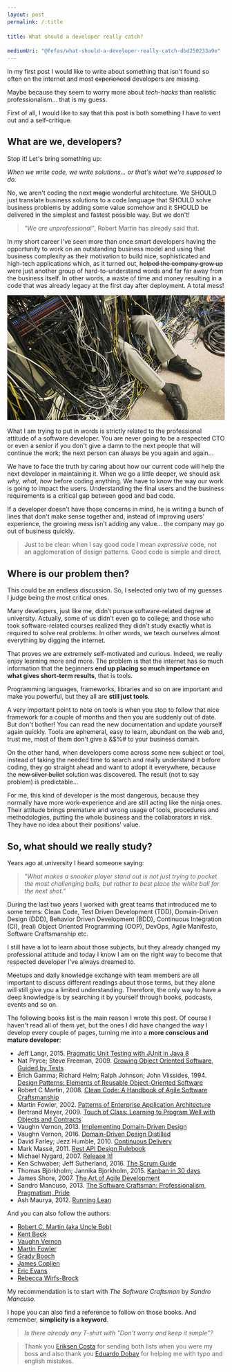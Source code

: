 ```yaml
---
layout: post
permalink: /:title

title: What should a developer really catch?

mediumUri: "@fefas/what-should-a-developer-really-catch-dbd250233a9e"
---
```


In my first post I would like to write about something that isn't found so often
on the internet and most ~~experienced~~ developers are missing.

Maybe because they seem to worry more about _tech-hacks_ than realistic
professionalism... that is my guess.

First of all, I would like to say that this post is both something I have to
vent out and a self-critique.

## What are we, developers?

Stop it! Let's bring something up:

_When we write code, we write solutions... or that's what we're supposed to do._

No, we aren't coding the next ~~magic~~ wonderful architecture. We SHOULD just
translate business solutions to a code language that SHOULD solve business
problems by adding some value somehow and it SHOULD be delivered in the simplest
and fastest possible way. But we don't!

> _"We are unprofessional"_, Robert Martin has already said that.

In my short career I've seen more than once smart developers having the
opportunity to work on an outstanding business model and using that business
complexity as their motivation to build nice, sophisticated and high-tech
applications which, as it turned out, ~~helped the company grow up~~ were just
another group of hard-to-understand words and far far away from the business
itself. In other words, a waste of time and money resulting in a code that was
already legacy at the first day after deployment. A total mess!

![Total Mess](/assets/images/posts/2017-06-18-what-should-a-developer-really-catch%3F-total-mess.jpg)

What I am trying to put in words is strictly related to the professional
attitude of a software developer. You are never going to be a respected CTO or
even a senior if you don't give a damn to the next people that will continue the
work; the next person can always be you again and again...

We have to face the truth by caring about how our current code will help the
next developer in maintaining it. When we go a little deeper, we should ask
_why, what, how_ before coding anything. We have to know the way our work is
going to impact the users. Understanding the final users and the business
requirements is a critical gap between good and bad code.

If a developer doesn't have those concerns in mind, he is writing a bunch of
lines that don't make sense together and, instead of improving users'
experience, the growing mess isn't adding any value... the company may go out of
business quickly.

> Just to be clear: when I say good code I mean _expressive_ code, not an
> agglomeration of design patterns. Good code is simple and direct.

## Where is our problem then?

This could be an endless discussion. So, I selected only two of my guesses I
judge being the most critical ones.

Many developers, just like me, didn’t pursue software-related degree at
university. Actually, some of us didn't even go to college; and those who took
software-related courses realized they didn't study exactly what is required to
solve real problems. In other words, we teach ourselves almost everything by
digging the internet.

That proves we are extremely self-motivated and curious. Indeed, we really enjoy
learning more and more. The problem is that the internet has so much information
that the beginners **end up placing so much importance on what gives short-term
results**, that is tools.

Programming languages, frameworks, libraries and so on are important and make
you powerful, but they all are **still just tools**.

A very important point to note on tools is when you stop to follow that nice
framework for a couple of months and then you are suddenly out of date. But
don't bother! You can read the new documentation and update yourself again
quickly. Tools are ephemeral, easy to learn, abundant on the web and, trust me,
most of them don't give a &$%# to your business domain.

On the other hand, when developers come across some new subject or tool, instead
of taking the needed time to search and really understand it before coding, they
go straight ahead and want to adopt it everywhere, because the ~~new silver
bullet~~ solution was discovered. The result (not to say problem) is
predictable...

For me, this kind of developer is the most dangerous, because they normally have
more work-experience and are still acting like the ninja ones. Their attitude
brings premature and wrong usage of tools, procedures and methodologies, putting
the whole business and the collaborators in risk. They have no idea about their
positions' value.

## So, what should we really study?

Years ago at university I heard someone saying:

> _"What makes a snooker player stand out is not just trying to pocket the most
> challenging balls, but rather to best place the white ball for the next
> shot."_

During the last two years I worked with great teams that introduced me to some
terms: Clean Code, Test Driven Development (TDD), Domain-Driven Design (DDD),
Behavior Driven Development (BDD), Continuous Integration (CI), (real) Object
Oriented Programming (OOP), DevOps, Agile Manifesto, Software Craftsmanship etc.

I still have a lot to learn about those subjects, but they already changed my
professional attitude and today I know I am on the right way to become that
respected developer I've always dreamed to.

Meetups and daily knowledge exchange with team members are all important to
discuss different readings about those terms, but they alone will still give you
a limited understanding. Therefore, the only way to have a deep knowledge is by
searching it by yourself through books, podcasts, events and so on.

The following books list is the main reason I wrote this post. Of course I
haven't read all of them yet, but the ones I did have changed the way I develop
every couple of pages, turning me into a **more conscious and mature
developer**:

- Jeff Langr, 2015. [Pragmatic Unit Testing with JUnit in Java 8](https://www.amazon.com/Pragmatic-Unit-Testing-Java-JUnit-ebook/dp/B00VXT0ZA2)
- Nat Pryce; Steve Freeman, 2009. [Growing Object Oriented Software, Guided by Tests](https://www.amazon.com/Growing-Object-Oriented-Software-Guided-Tests/dp/0321503627)
- Erich Gamma; Richard Helm; Ralph Johnson; John Vlissides, 1994. [Design Patterns: Elements of Reusable Object-Oriented Software](https://www.amazon.com/Design-Patterns-Elements-Reusable-Object-Oriented/dp/0201633612)
- Robert C Martin, 2008. [Clean Code: A Handbook of Agile Software Craftsmanship](https://www.amazon.com/Clean-Code-Handbook-Software-Craftsmanship/dp/0132350882)
- Martin Fowler, 2002. [Patterns of Enterprise Application Architecture](https://www.amazon.com/Patterns-Enterprise-Application-Architecture-Martin/dp/0321127420)
- Bertrand Meyer, 2009. [Touch of Class: Learning to Program Well with Objects and Contracts](https://www.amazon.com/Touch-Class-Learning-Program-Contracts/dp/3540921443)
- Vaughn Vernon, 2013. [Implementing Domain-Driven Design](https://www.amazon.com/Implementing-Domain-Driven-Design-Vaughn-Vernon/dp/0321834577)
- Vaughn Vernon, 2016. [Domain-Driven Design Distilled](https://www.amazon.com/Domain-Driven-Design-Distilled-Vaughn-Vernon/dp/0134434420)
- David Farley; Jezz Humble, 2010. [Continuous Delivery](https://www.amazon.com/Continuous-Delivery-Deployment-Automation-Addison-Wesley/dp/0321601912)
- Mark Massé, 2011. [Rest API Design Rulebook](http://shop.oreilly.com/product/0636920021575.do)
- Michael Nygard, 2007. [Release It!](http://shop.oreilly.com/product/9780978739218.do)
- Ken Schwaber; Jeff Sutherland, 2016. [The Scrum Guide](http://www.scrumguides.org/docs/scrumguide/v2016/2016-Scrum-Guide-US.pdf#zoom=100)
- Thomas Björkholm; Jannika Bjorkholm, 2015. [Kanban in 30 days](https://www.amazon.com/Kanban-30-days-Tomas-Björkholm/dp/1783000902)
- James Shore, 2007. [The Art of Agile Development](http://shop.oreilly.com/product/9780596527679.do)
- Sandro Mancuso, 2013. [The Software Craftsman: Professionalism, Pragmatism, Pride](https://www.amazon.com/dp/B00QXAGIDO/ref=cm_sw_r_cp_dp_T1_T3zrzb5139XRC)
- Ash Maurya, 2012. [Running Lean](http://shop.oreilly.com/product/0636920020141.do)

And you can also follow the authors:

- [Robert C. Martin (aka Uncle Bob)](https://twitter.com/unclebobmartin)
- [Kent Beck](https://twitter.com/KentBeck)
- [Vaughn Vernon](https://twitter.com/VaughnVernon)
- [Martin Fowler](https://twitter.com/martinfowler)
- [Grady Booch](https://twitter.com/Grady_Booch)
- [James Coplien](https://twitter.com/jcoplien)
- [Eric Evans](https://twitter.com/ericevans0)
- [Rebecca Wirfs-Brock](https://twitter.com/rebeccawb)

My recommendation is to start with _The Software Craftsman_ by _Sandro Mancuso_.

I hope you can also find a reference to follow on those books. And remember,
**simplicity is a keyword**.

> _Is there already any T-shirt with "Don't worry and keep it simple"?_

> Thank you [Eriksen Costa](https://blog.eriksen.com.br) for sending both lists
> when you were my boss and also thank you [Eduardo
> Dobay](https://twitter.com/esdobay) for helping me with typo and english
> mistakes.
